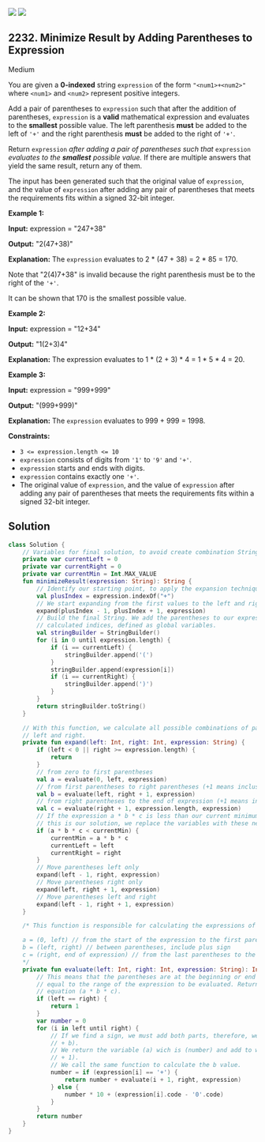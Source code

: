[![](https://img.shields.io/github/stars/javadev/LeetCode-in-Kotlin?label=Stars&style=flat-square)](https://github.com/javadev/LeetCode-in-Kotlin)
[![](https://img.shields.io/github/forks/javadev/LeetCode-in-Kotlin?label=Fork%20me%20on%20GitHub%20&style=flat-square)](https://github.com/javadev/LeetCode-in-Kotlin/fork)

## 2232\. Minimize Result by Adding Parentheses to Expression

Medium

You are given a **0-indexed** string `expression` of the form `"<num1>+<num2>"` where `<num1>` and `<num2>` represent positive integers.

Add a pair of parentheses to `expression` such that after the addition of parentheses, `expression` is a **valid** mathematical expression and evaluates to the **smallest** possible value. The left parenthesis **must** be added to the left of `'+'` and the right parenthesis **must** be added to the right of `'+'`.

Return `expression` _after adding a pair of parentheses such that_ `expression` _evaluates to the **smallest** possible value._ If there are multiple answers that yield the same result, return any of them.

The input has been generated such that the original value of `expression`, and the value of `expression` after adding any pair of parentheses that meets the requirements fits within a signed 32-bit integer.

**Example 1:**

**Input:** expression = "247+38"

**Output:** "2(47+38)"

**Explanation:** The `expression` evaluates to 2 \* (47 + 38) = 2 \* 85 = 170.

Note that "2(4)7+38" is invalid because the right parenthesis must be to the right of the `'+'`.

It can be shown that 170 is the smallest possible value. 

**Example 2:**

**Input:** expression = "12+34"

**Output:** "1(2+3)4"

**Explanation:** The expression evaluates to 1 \* (2 + 3) \* 4 = 1 \* 5 \* 4 = 20. 

**Example 3:**

**Input:** expression = "999+999"

**Output:** "(999+999)"

**Explanation:** The `expression` evaluates to 999 + 999 = 1998. 

**Constraints:**

*   `3 <= expression.length <= 10`
*   `expression` consists of digits from `'1'` to `'9'` and `'+'`.
*   `expression` starts and ends with digits.
*   `expression` contains exactly one `'+'`.
*   The original value of `expression`, and the value of `expression` after adding any pair of parentheses that meets the requirements fits within a signed 32-bit integer.

## Solution

```kotlin
class Solution {
    // Variables for final solution, to avoid create combination Strings
    private var currentLeft = 0
    private var currentRight = 0
    private var currentMin = Int.MAX_VALUE
    fun minimizeResult(expression: String): String {
        // Identify our starting point, to apply the expansion technique
        val plusIndex = expression.indexOf("+")
        // We start expanding from the first values to the left and right of the center (plus sign).
        expand(plusIndex - 1, plusIndex + 1, expression)
        // Build the final String. We add the parentheses to our expression in the already
        // calculated indices, defined as global variables.
        val stringBuilder = StringBuilder()
        for (i in 0 until expression.length) {
            if (i == currentLeft) {
                stringBuilder.append('(')
            }
            stringBuilder.append(expression[i])
            if (i == currentRight) {
                stringBuilder.append(')')
            }
        }
        return stringBuilder.toString()
    }

    // With this function, we calculate all possible combinations of parentheses from two pointers,
    // left and right.
    private fun expand(left: Int, right: Int, expression: String) {
        if (left < 0 || right >= expression.length) {
            return
        }
        // from zero to first parentheses
        val a = evaluate(0, left, expression)
        // from first parentheses to right parentheses (+1 means inclusive)
        val b = evaluate(left, right + 1, expression)
        // from right parentheses to the end of expression (+1 means inclusive)
        val c = evaluate(right + 1, expression.length, expression)
        // If the expression a * b * c is less than our current minimum
        // this is our solution, we replace the variables with these new values.
        if (a * b * c < currentMin) {
            currentMin = a * b * c
            currentLeft = left
            currentRight = right
        }
        // Move parentheses left only
        expand(left - 1, right, expression)
        // Move parentheses right only
        expand(left, right + 1, expression)
        // Move parentheses left and right
        expand(left - 1, right + 1, expression)
    }

    /* This function is responsible for calculating the expressions of each variable.

    a = (0, left) // from the start of the expression to the first parentheses
    b = (left, right) // between parentheses, include plus sign
    c = (right, end of expression) // from the last parentheses to the end
    */
    private fun evaluate(left: Int, right: Int, expression: String): Int {
        // This means that the parentheses are at the beginning or end of the expression and are
        // equal to the range of the expression to be evaluated. Return 1 to avoid zero factors in
        // equation (a * b * c).
        if (left == right) {
            return 1
        }
        var number = 0
        for (i in left until right) {
            // If we find a sign, we must add both parts, therefore, we convert the expression to (a
            // + b).
            // We return the variable (a) wich is (number) and add to what follows after the sign (i
            // + 1).
            // We call the same function to calculate the b value.
            number = if (expression[i] == '+') {
                return number + evaluate(i + 1, right, expression)
            } else {
                number * 10 + (expression[i].code - '0'.code)
            }
        }
        return number
    }
}
```